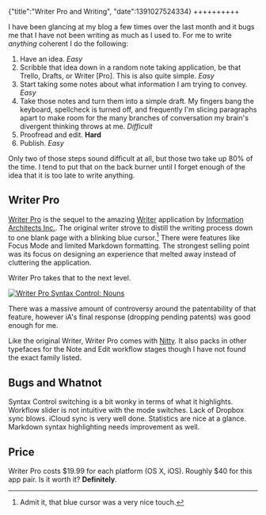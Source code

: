 {"title":"Writer Pro and Writing", "date":1391027524334}
++++++++++

I have been glancing at my blog a few times over the last month and it bugs me that I have not been writing as much as I used to. For me to write *anything* coherent I do the following:

1. Have an idea. *Easy*
2. Scribble that idea down in a random note taking application, be that Trello, Drafts, or Writer [Pro]. This is also quite simple. *Easy*
3. Start taking some notes about what information I am trying to convey. *Easy*
4. Take those notes and turn them into a simple draft. My fingers bang the keyboard, spellcheck is turned off, and frequently I'm slicing paragraphs apart to make room for the many branches of conversation my brain's divergent thinking throws at me. *Difficult*
5. Proofread and edit. **Hard**
6. Publish. *Easy*

Only two of those steps sound difficult at all, but those two take up 80% of the time. I tend to put that on the back burner until I forget enough of the idea that it is too late to write anything.

## Writer Pro

[Writer Pro][writer pro] is the sequel to the amazing [Writer][ia: writer] application by [Information Architects Inc.][ia]. The original writer strove to distill the writing process down to one blank page with a blinking blue cursor.[^1] There were features like Focus Mode and limited Markdown formatting. The strongest selling point was its focus on designing an experience that melted away instead of cluttering the application.

Writer Pro takes that to the next level.

[![Writer Pro Syntax Control: Nouns][writer pro: nouns-img]][writer pro: nouns]

There was a massive amount of controversy around the patentability of that feature, however iA's final response (dropping pending patents) was good enough for me.

Like the original Writer, Writer Pro comes with [Nitty](http://www.boldmonday.com/en/nitti_overview). It also packs in other typefaces for the Note and Edit workflow stages though I have not found the exact family listed.

## Bugs and Whatnot

Syntax Control switching is a bit wonky in terms of what it highlights. Workflow slider is not intuitive with the mode switches. Lack of Dropbox sync blows. iCloud sync is very well done. Statistics are nice at a glance. Markdown syntax highlighting needs improvement as well.

## Price

Writer Pro costs $19.99 for each platform (OS X, iOS). Roughly $40 for this app pair. Is it worth it? **Definitely**.


[^1]: Admit it, that blue cursor was a very nice touch.

[writer pro]: http://writer.pro
[ia: writer]: http://www.iawriter.com/mac/
[ia]: http://ia.net
[writer pro: nouns]: http://l.kehn.io/image/3G07472k2b2m
[writer pro: nouns-img]: http://l.kehn.io/image/3G07472k2b2m/Screen%20Shot%202014-01-29%20at%203.47.48%20PM.png